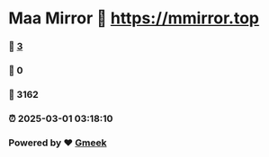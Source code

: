 # Maa Mirror :link: https://mmirror.top 
### :page_facing_up: [3](https://mmirror.top/tag.html) 
### :speech_balloon: 0 
### :hibiscus: 3162 
### :alarm_clock: 2025-03-01 03:18:10 
### Powered by :heart: [Gmeek](https://github.com/Meekdai/Gmeek)
